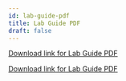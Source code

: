 ```yaml
---
id: lab-guide-pdf
title: Lab Guide PDF
draft: false
---
```


[Download link for Lab Guide PDF](creatorworkflowsnow.github.io-labs-collaborate.pdf)

[Download link for Lab Guide PDF](creatorworkflowsnow.github.io-labs-collaborate.pdf)